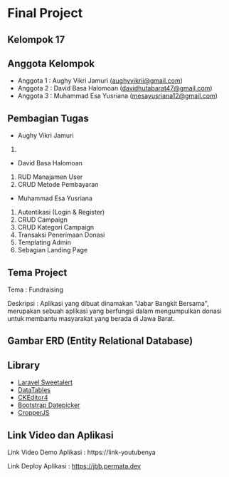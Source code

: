 # Final Project

## Kelompok 17

## Anggota Kelompok


* Anggota 1 : Aughy Vikri Jamuri (aughyvikrii@gmail.com)
* Anggota 2 : David Basa Halomoan (davidhutabarat47@gmail.com)
* Anggota 3 : Muhammad Esa Yusriana (mesayusriana12@gmail.com)

## Pembagian Tugas

* Aughy Vikri Jamuri
1. 

* David Basa Halomoan
1. RUD Manajamen User
2. CRUD Metode Pembayaran

* Muhammad Esa Yusriana
1. Autentikasi (Login & Register)
2. CRUD Campaign
3. CRUD Kategori Campaign
4. Transaksi Penerimaan Donasi
5. Templating Admin
6. Sebagian Landing Page

## Tema Project

Tema : Fundraising

Deskripsi : Aplikasi yang dibuat dinamakan "Jabar Bangkit Bersama", merupakan sebuah aplikasi yang berfungsi dalam mengumpulkan donasi untuk membantu masyarakat yang berada di Jawa Barat.

## Gambar ERD (Entity Relational Database)

<!-- ![ERD](public/img/10820.jpg "ERD") -->

## Library 

* [Laravel Sweetalert](https://github.com/realrashid/sweet-alert)
* [DataTables](https://github.com/DataTables/DataTables)
* [CKEditor4](https://github.com/ckeditor/ckeditor4)
* [Bootstrap Datepicker](https://github.com/uxsolutions/bootstrap-datepicker)
* [CropperJS](https://github.com/fengyuanchen/cropperjs)

## Link Video dan Aplikasi

Link Video Demo Aplikasi : https://link-youtubenya

Link Deploy Aplikasi : https://jbb.permata.dev
